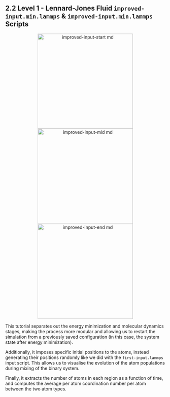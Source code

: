 ## 2.2 Level 1 - Lennard-Jones Fluid `improved-input.min.lammps` & `improved-input.min.lammps` Scripts

<p align="center">
  <img src="https://github.com/c-vandenberg/lammps-tutorials/assets/60201356/3861bbcf-e3af-40d8-a078-55b5b89d27f1" alt="improved-input-start md" width="300" />
  <img src="https://github.com/c-vandenberg/lammps-tutorials/assets/60201356/84e2ca5b-d80d-476f-a99c-170372d4ae3c" alt="improved-input-mid md" width="300" />
  <img src="https://github.com/c-vandenberg/lammps-tutorials/assets/60201356/10ca7534-edd6-4a93-82cf-d2009784eaba" alt="improved-input-end md" width="300" />
</p>

This tutorial separates out the energy minimization and molecular dynamics stages, making the process more modular and allowing us to restart the simulation from a previously saved configuration (in this case, the system state after energy minimization). 

Additionally, it imposes specific initial positions to the atoms, instead generating their positions randomly like we did with the `first-input.lammps` input script. This allows us to visualise the evolution of the atom populations during mixing of the binary system.

Finally, it extracts the number of atoms in each region as a function of time, and computes the average per atom coordination number per atom between the two atom types.
